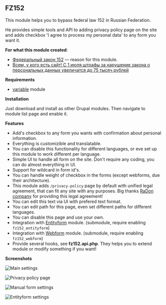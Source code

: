 ## FZ152

This module helps you to bypass federal law 152 in Russian Federation.

He provides simple tools and API to adding privacy policy page on the site and adds checkbox 'I agree to process my personal data' to any form you want it.
 
**For what this module created**:

- [Федеральный закон 152](http://www.consultant.ru/document/cons_doc_LAW_61801/) — reason for this module.
- [Всем, у кого есть сайт! С 1 июля штрафы за нарушение закона о персональных данных увеличатся до 75 тысяч рублей](https://journal.tinkoff.ru/personalnye-dannye/)

**Requirements**

- [variable](https://www.drupal.org/project/variable) module

**Installation**

Just download and install as other Drupal modules. Then navigate to module list page and enable it.

**Features**

- Add's checkbox to any form you wants with confirmation about personal information.
- Everything is customizible and translatable.
- You can disable this functionality for different languages, or eve set up this module to work different per language.
- Simple UI to handle all form on the site. Don't require any coding, you can do almost everything in UI.
- Support for wildcard in form id's.
- You can handle weight of checkbox in the forms (except webforms, due their architecture).
- This module adds `/privacy-policy` page by default with unified legal agreement, that can fit any site with any purposes. Big thanks [RaDon company](http://www.ra-don.ru/) for providing this legal agreement!
- You can edit this text via UI with prefered text format.
- You can edit path for this page, even set different paths for different languages.
- You can disable this page and use your own.
- Integration with [Entityform](https://www.drupal.org/project/entityform) module. (submodule, require enabling `fz152_entityform`)
- Integration with [Webform](https://www.drupal.org/project/webform) module. (submodule, require enabling `fz152_webform`)
- Provide several hooks, see **fz152.api.php**. They helps you to extend module or modify something if you want!

**Screenshots**

![Main settings](http://i.imgur.com/AZ7UnYB.png)

![Privacy policy page](http://i.imgur.com/utnHi5T.png)

![Manual form settings](http://i.imgur.com/MNG9kMe.png)

![Entityform settings](http://i.imgur.com/kMSlU4h.png)